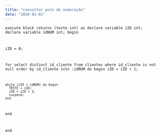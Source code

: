 ```yaml
---
title: "consultar pulo de numeração"
date: "2020-01-01"
---
```


<code>execute block
returns (teste int)
as
declare variable iID int;
declare variable idNUM int;
begin

  iID = 0;

  for select distinct id_cliente from clientes where id_cliente is not null order by id_cliente into :idNUM do
  begin
    iID = iID + 1;

    while (iID < idNUM) do begin
      TESTE = iID;
      iID = iID + 1;
      suspend;
    end

  end


end
</code>